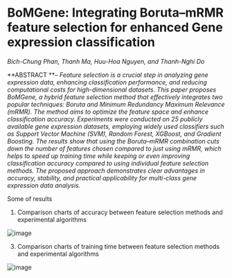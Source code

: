
# BoMGene: Integrating Boruta–mRMR feature selection for enhanced Gene expression classification
  _Bich-Chung Phan, Thanh Ma, Huu-Hoa Nguyen, and Thanh-Nghi Do_
  
**ABSTRACT **– _Feature selection is a crucial step in analyzing gene expression data, enhancing classification performance, and reducing computational costs for high-dimensional datasets. This paper proposes BoMGene, a hybrid feature selection method that effectively integrates two popular techniques: Boruta and Minimum Redundancy Maximum Relevance (mRMR). The method aims to optimize the feature space and enhance classification accuracy. Experiments were conducted on 25 publicly available gene expression datasets, employing widely used classifiers such as Support Vector Machine (SVM), Random Forest, XGBoost, and Gradient Boosting. The results show that using the Boruta–mRMR combination cuts down the number of features chosen compared to just using mRMR, which helps to speed up training time while keeping or even improving classification accuracy compared to using individual feature selection methods. The proposed approach demonstrates clear advantages in accuracy, stability, and practical applicability for multi-class gene expression data analysis._

Some of results 

1. Comparison charts of accuracy between feature selection methods and experimental algorithms
   
![image](https://github.com/user-attachments/assets/75cf725f-0bf5-448d-9742-7cab9dcef7be)

3. Comparison charts of training time between feature selection methods and experimental algorithms
   
![image](https://github.com/user-attachments/assets/fcaed42c-8d2a-4396-afe9-511c53b9340e)

